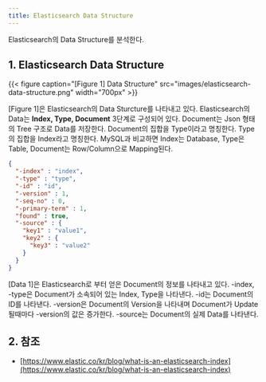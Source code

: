 ```yaml
---
title: Elasticsearch Data Structure
---
```


Elasticsearch의 Data Structure를 분석한다.

## 1. Elasticsearch Data Structure

{{< figure caption="[Figure 1] Data Structure" src="images/elasticsearch-data-structure.png" width="700px" >}}

[Figure 1]은 Elasticsearch의 Data Sturcture를 나타내고 있다. Elasticsearch의 Data는 **Index, Type, Document** 3단계로 구성되어 있다. Document는 Json 형태의 Tree 구조로 Data를 저장한다. Document의 집합을 Type이라고 명칭한다. Type의 집합을 Index라고 명칭한다. MySQL과 비교하면 Index는 Database, Type은 Table, Document는 Row/Column으로 Mapping된다.

```json {caption="[Data 1] Document Info", linenos=table}
{
  "-index" : "index",
  "-type" : "type",
  "-id" : "id",
  "-version" : 1,
  "-seq-no" : 0,
  "-primary-term" : 1,
  "found" : true,
  "-source" : {
    "key1" : "value1",
    "key2" : {
      "key3" : "value2"
    }
  }
}
```

[Data 1]은 Elasticsearch로 부터 얻은 Document의 정보를 나타내고 있다. -index, -type은 Document가 소속되어 있는 Index, Type을 나타낸다. -id는 Document의 ID를 나타낸다. -version은 Document의 Version을 나타내며 Document가 Update 될때마다 -version의 값은 증가한다. -source는 Document의 실제 Data를 나타낸다.

## 2. 참조

* [https://www.elastic.co/kr/blog/what-is-an-elasticsearch-index](https://www.elastic.co/kr/blog/what-is-an-elasticsearch-index)